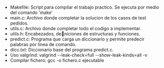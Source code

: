 - Makefile: Script para compilar el trabajo practico. Se ejecuta por medio del comando 'make'
- main.c: Archivo donde completar la solucion de los casos de test pedidos.
- utils.c: Archivo donde completar todo el codigo a implementar.
- utils.h: Encabezados, deniciones de estructuras y funciones.
- predict.c: Programa que carga un diccionario y permite predecir palabras por linea de comando.
- dicc.txt: Diccionario base del programa predict.c.
- Uso valgrind: valgrind --leak-check=full --show-leak-kinds=all -v
- Compilar fichero: gcc -o fichero.c ejecutable
